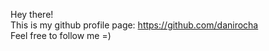 Hey there!
<br/>This is my github profile page: https://github.com/danirocha
<br/>Feel free to follow me =)
